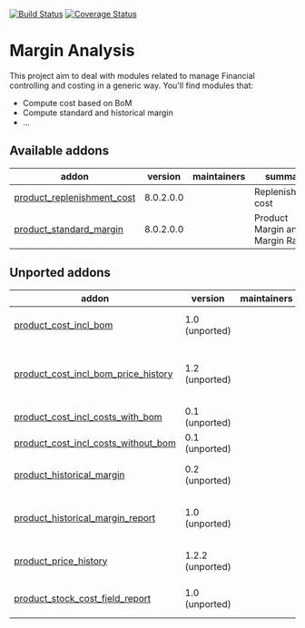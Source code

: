[![Build Status](https://travis-ci.org/OCA/margin-analysis.svg?branch=8.0)](https://travis-ci.org/OCA/margin-analysis)
[![Coverage Status](https://img.shields.io/coveralls/OCA/margin-analysis.svg)](https://coveralls.io/r/OCA/margin-analysis?branch=8.0)

Margin Analysis
===============

This project aim to deal with modules related to manage Financial controlling and costing in a generic way. You'll find modules that:

 - Compute cost based on BoM
 - Compute standard and historical margin
 - ...

[//]: # (addons)

Available addons
----------------
addon | version | maintainers | summary
--- | --- | --- | ---
[product_replenishment_cost](product_replenishment_cost/) | 8.0.2.0.0 |  | Replenishment cost
[product_standard_margin](product_standard_margin/) | 8.0.2.0.0 |  | Product Margin and Margin Rate


Unported addons
---------------
addon | version | maintainers | summary
--- | --- | --- | ---
[product_cost_incl_bom](product_cost_incl_bom/) | 1.0 (unported) |  | Product Cost incl. BOM
[product_cost_incl_bom_price_history](product_cost_incl_bom_price_history/) | 1.2 (unported) |  | Product Cost incl. BoM and Price History
[product_cost_incl_costs_with_bom](product_cost_incl_costs_with_bom/) | 0.1 (unported) |  | Product Cost field
[product_cost_incl_costs_without_bom](product_cost_incl_costs_without_bom/) | 0.1 (unported) |  | Product Cost field
[product_historical_margin](product_historical_margin/) | 0.2 (unported) |  | Product Historical Margin
[product_historical_margin_report](product_historical_margin_report/) | 1.0 (unported) |  | Product Historial Margin Report
[product_price_history](product_price_history/) | 1.2.2 (unported) |  | Product Price History
[product_stock_cost_field_report](product_stock_cost_field_report/) | 1.0 (unported) |  | Product Cost field Report

[//]: # (end addons)

